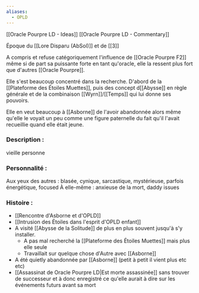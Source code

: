 ```yaml
---
aliases:
  - OPLD
---
```

[[Oracle Pourpre LD - Ideas]]
[[Oracle Pourpre LD - Commentary]]

Époque du [[Lore Disparu (AbSol)]] et de [[3]]

A compris et refuse catégoriquement l'influence de [[Oracle Pourpre F2]] même si de part sa puissante forte en tant qu'oracle, elle la ressent plus fort que d'autres [[Oracle Pourpre]].

Elle s'est beaucoup concentré dans la recherche. D'abord de la [[Plateforme des Étoiles Muettes]], puis des concept d[[Abysse]] en règle générale et de la combinaison [[Wyrn]]/[[Temps]] qui lui donne ses pouvoirs.

Elle en veut beaucoup à [[Asborne]] de l'avoir abandonnée alors même qu'elle le voyait un peu comme une figure paternelle du fait qu'il l'avait recueillie quand elle était jeune.


### Description :
vieille personne

### Personnalité :
Aux yeux des autres : blasée, cynique, sarcastique, mystérieuse, parfois énergétique, focused
À elle-même : anxieuse de la mort, daddy issues

### Histoire :
- [[Rencontre d'Asborne et d'OPLD]]
- [[Intrusion des Étoiles dans l'esprit d'OPLD enfant]]
- A visité [[Abysse de la Solitude]] de plus en plus souvent jusqu'à s'y installer.
	- A pas mal recherché la [[Plateforme des Étoiles Muettes]] mais plus elle seule
	- Travaillait sur quelque chose d'Autre avec [[Asborne]]
- A été quietly abandonnée par [[Asborne]] (petit à petit il vient plus etc etc)
- [[Assassinat de Oracle Pourpre LD|Est morte assassinée]] sans trouver de successeur et à donc enregistré ce qu'elle aurait à dire sur les événements futurs avant sa mort